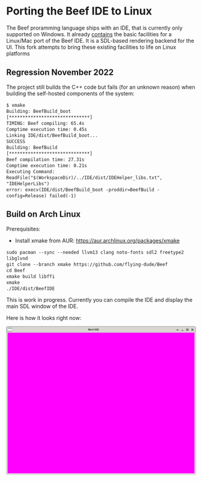 # Porting the Beef IDE to Linux

The Beef proramming language ships with an IDE, that is currently only supported on Windows.
It already
[contains](https://github.com/beefytech/Beef/tree/master/BeefySysLib/platform/sdl)
the basic facilities for a Linux/Mac port of the Beef IDE.
It is a SDL-based rendering backend for the UI.
This fork attempts to bring these existing facilities to life on Linux platforms

## Regression November 2022

The project still builds the C++ code but fails (for an unknown reason) when building the self-hosted components of the system:

```
$ xmake
Building: BeefBuild_boot
[******************************]
TIMING: Beef compiling: 65.4s
Comptime execution time: 0.45s
Linking IDE/dist/BeefBuild_boot...
SUCCESS
Building: BeefBuild
[******************************]
Beef compilation time: 27.31s
Comptime execution time: 0.21s
Executing Command: ReadFile("$(WorkspaceDir)/../IDE/dist/IDEHelper_libs.txt", "IDEHelperLibs")
error: execv(IDE/dist/BeefBuild_boot -proddir=BeefBuild -config=Release) failed(-1)
```

## Build on Arch Linux

Prerequisites:

* Install xmake from AUR: https://aur.archlinux.org/packages/xmake

```
sudo pacman --sync --needed llvm13 clang noto-fonts sdl2 freetype2 libglvnd
git clone --branch xmake https://github.com/flying-dude/Beef
cd Beef
xmake build libffi
xmake
./IDE/dist/BeefIDE
```

This is work in progress.
Currently you can compile the IDE and display the main SDL window of the IDE.

Here is how it looks right now:

![Screenshot](BeefIDE-Linux.png)

